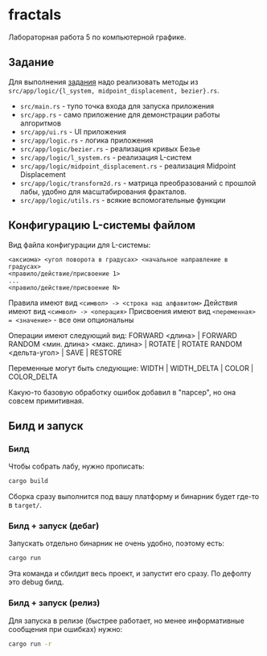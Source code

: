 # fractals
Лабораторная работа 5 по компьютерной графике.

## Задание
Для выполнения [задания](https://edu.mmcs.sfedu.ru/mod/assign/view.php?id=7874) надо реализовать методы из `src/app/logic/{l_system, midpoint_displacement, bezier}.rs`.

- `src/main.rs` - тупо точка входа для запуска приложения
- `src/app.rs` - само приложение для демонстрации работы алгоритмов
- `src/app/ui.rs` - UI приложения
- `src/app/logic.rs` - логика приложения
- `src/app/logic/bezier.rs` - реализация кривых Безье
- `src/app/logic/l_system.rs` - реализация L-систем
- `src/app/logic/midpoint_displacement.rs` - реализация Midpoint Displacement
- `src/app/logic/transform2d.rs` - матрица преобразований с прошлой лабы, удобно для масштабирования фракталов.
- `src/app/logic/utils.rs` - всякие вспомогательные функции

## Конфигурацию L-системы файлом
Вид файла конфигурации для L-системы:
```
<аксиома> <угол поворота в градусах> <начальное направление в градусах>
<правило/действие/присвоение 1>
...
<правило/действие/присвоение N>
```

Правила имеют вид `<символ> -> <строка над алфавитом>`
Действия имеют вид `<символ> -> <операция>`
Присвоения имеют вид `<переменная> = <значение>` - все они опциональны

Операции имеют следующий вид:
FORWARD <длина>
| FORWARD RANDOM <мин. длина> <макс. длина>
| ROTATE
| ROTATE RANDOM <дельта-угол>
| SAVE
| RESTORE

Переменные могут быть следующие:
WIDTH
| WIDTH_DELTA
| COLOR
| COLOR_DELTA

Какую-то базовую обработку ошибок добавил в "парсер", но она совсем примитивная.

## Билд и запуск
### Билд
Чтобы собрать лабу, нужно прописать:
```sh
cargo build
```
Сборка сразу выполнится под вашу платформу и бинарник будет где-то в `target/`.

### Билд + запуск (дебаг)
Запускать отдельно бинарник не очень удобно, поэтому есть:
```sh
cargo run
```
Эта команда и сбилдит весь проект, и запустит его сразу. По дефолту это debug билд.

### Билд + запуск (релиз)
Для запуска в релизе (быстрее работает, но менее информативные сообщения при ошибках) нужно:
```sh
cargo run -r
```
